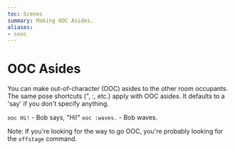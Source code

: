 ```yaml
---
toc: Scenes
summary: Making OOC Asides.
aliases:
- sooc
---
```

# OOC Asides

You can make out-of-character (OOC) asides to the other room occupants.  The same pose shortcuts (", :, etc.) apply with OOC asides.  It defaults to a 'say' if you don't specify anything.

`ooc Hi!` - <OOC> Bob says, "Hi!"
`ooc :waves.` - <OOC> Bob waves.
   
Note: If you're looking for the way to go OOC, you're probably looking for the `offstage` command.
